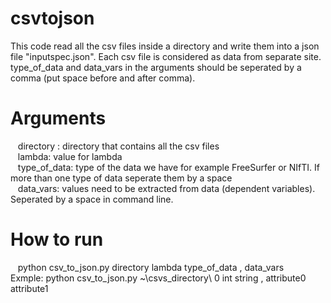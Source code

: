 # csvtojson

This code read all the csv files inside a directory and write them into a json file "inputspec.json". Each csv file is considered as data from separate site. \
type_of_data and data_vars in the arguments should be seperated by a comma (put space before and after comma).
# Arguments
 &nbsp;&nbsp; directory : directory that contains all the csv files \
 &nbsp;&nbsp; lambda: value for lambda \
 &nbsp;&nbsp; type_of_data: type of the data we have for example FreeSurfer or NIfTI. If more than one type of data seperate them by a space \
 &nbsp;&nbsp; data_vars: values need to be extracted from data (dependent variables). Seperated by a space in command line. 
# How to run
 &nbsp;&nbsp; python csv_to_json.py directory lambda type_of_data , data_vars 
 &nbsp;&nbsp; Exmple: python csv_to_json.py ~\csvs_directory\ 0 int string , attribute0 attribute1 
